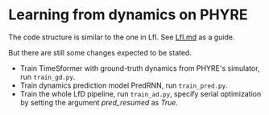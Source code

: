# Learning from dynamics on PHYRE

The code structure is similar to the one in LfI. See [LfI.md](LfID/LfI/LfI.md) as a guide.

But there are still some changes expected to be stated.

* Train TimeSformer with ground-truth dynamics from PHYRE's simulator, run `train_gd.py`.
* Train dynamics prediction model PredRNN, run `train_pred.py`.
* Train the whole LfD pipeline, run `train_ad.py`, specify serial optimization by setting the argument _pred_resumed_ as _True_.
